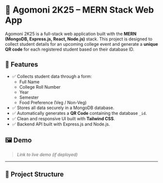 # 🎉 Agomoni 2K25 – MERN Stack Web App

Agomoni 2K25 is a full-stack web application built with the **MERN (MongoDB, Express.js, React, Node.js)** stack. This project is designed to collect student details for an upcoming college event and generate a **unique QR code** for each registered student based on their database ID.

## 🚀 Features

- ✅ Collects student data through a form:
  - Full Name
  - College Roll Number
  - Year
  - Semester
  - Food Preference (Veg / Non-Veg)
- ✅ Stores all data securely in a MongoDB database.
- ✅ Automatically generates a **QR Code** containing the database `_id`.
- ✅ Clean and responsive UI built with **Tailwind CSS**.
- ✅ Backend API built with Express.js and Node.js.

## 🖼️ Demo

> _Link to live demo (if deployed)_

---

## 📁 Project Structure

